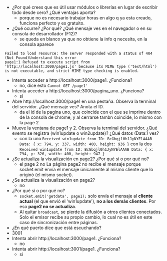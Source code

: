 + ¿Por qué crees que es útil usar módulos o librerías en lugar de escribir todo desde cero? ¿Qué ventajas aporta?
  + porque no es necesario trabajar horas en algo q ya esta creado, funciona perfecto y es gratuito.
+ ¿Qué ocurre? ¿Por qué? ¿Qué mensaje ves en el navegador o en su consola de desarrollador (F12)?
  + se queda en blanco ya que no obtiene la info q necesita, en la consola aparece
```
Failed to load resource: the server responded with a status of 404 (Not Found)Understand this error
page1:1 Refused to execute script from 'http://localhost:3000/page1.js' because its MIME type ('text/html') is not executable, and strict MIME type checking is enabled.
```
+ Intenta acceder a http://localhost:3000/page1. ¿Funciona?
  + no, dice esto `Cannot GET /page1'`
+ Intenta acceder a http://localhost:3000/pagina_uno. ¿Funciona?
  + si
+ Abre http://localhost:3000/page1 en una pestaña. Observa la terminal del servidor. ¿Qué mensaje ves? Anota el ID.
  + da el id de la pagina uno, que coincide con el que se imprime dentro de la consola de chrome, y al cerrarse tambn coincide, lo mismo con la page 2
+ Mueve la ventana de page1 y 2. Observa la terminal del servidor. ¿Qué evento se registra (win1update o win2update)? ¿Qué datos (Data:) ves?
  +  con la uno `Received win1update from ID: BcGbqjl0h1JyNYElAAAB Data: { x: 794, y: 337, width: 400, height: 936 }` con la dos `Received win1update from ID: BcGbqjl0h1JyNYElAAAB Data: { x: 794, y: 326, width: 400, height: 947 }`
+ ¿Se actualiza la visualización en page2? ¿Por qué sí o por qué no?
  + el page 2 no La página page2 no recibe el mensaje porque socket.emit envía el mensaje únicamente al mismo cliente que lo originó (el mismo socket).
+ ¿Se actualiza la visualización en page2?
  + no
+ ¿Por qué sí o por qué no?
  + `socket.emit('getdata', page1);` solo envía el mensaje al **cliente actual** (el que envió el 'win1update'), **no a los demás clientes**. Por eso **page2 no se actualiza**.  
  + Al quitar `broadcast`, se pierde la difusión a otros clientes conectados. Solo el emisor recibe su propio cambio, lo cual no es útil en este caso de sincronización entre páginas. 
+  ¿En qué puerto dice que está escuchando?
  + 3001
+ Intenta abrir http://localhost:3000/page1. ¿Funciona?
  + no
+ Intenta abrir http://localhost:3001/page1. ¿Funciona?
  + si
  

